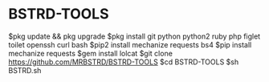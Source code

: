 # BSTRD-TOOLS
$pkg update && pkg upgrade
$pkg install git python python2 ruby php figlet toilet openssh curl bash
$pip2 install mechanize requests bs4
$pip install mechanize requests
$gem install lolcat
$git clone https://github.com/MRBSTRD/BSTRD-TOOLS
$cd BSTRD-TOOLS
$sh BSTRD.sh
